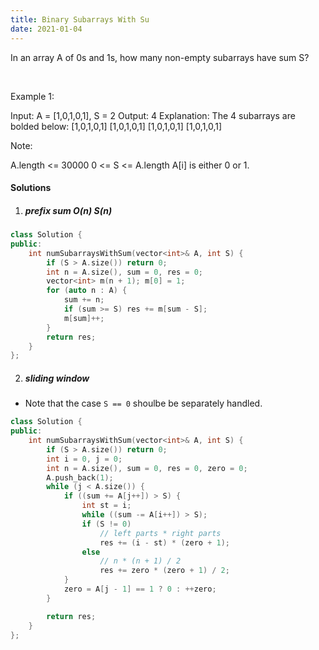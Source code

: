 ```yaml
---
title: Binary Subarrays With Su
date: 2021-01-04
---
```

In an array A of 0s and 1s, how many non-empty subarrays have sum S?

 

Example 1:

Input: A = [1,0,1,0,1], S = 2
Output: 4
Explanation: 
The 4 subarrays are bolded below:
[1,0,1,0,1]
[1,0,1,0,1]
[1,0,1,0,1]
[1,0,1,0,1]
 

Note:

A.length <= 30000
0 <= S <= A.length
A[i] is either 0 or 1.

#### Solutions

1. ##### prefix sum O(n) S(n)

```cpp
class Solution {
public:
    int numSubarraysWithSum(vector<int>& A, int S) {
        if (S > A.size()) return 0;
        int n = A.size(), sum = 0, res = 0;
        vector<int> m(n + 1); m[0] = 1;
        for (auto n : A) {
            sum += n;
            if (sum >= S) res += m[sum - S];
            m[sum]++;
        }
        return res;
    }
};
```

2. ##### sliding window

- Note that the case `S == 0` shoulbe be separately handled.

```cpp
class Solution {
public:
    int numSubarraysWithSum(vector<int>& A, int S) {
        if (S > A.size()) return 0;
        int i = 0, j = 0;
        int n = A.size(), sum = 0, res = 0, zero = 0;
        A.push_back(1);
        while (j < A.size()) {
            if ((sum += A[j++]) > S) {
                int st = i;
                while ((sum -= A[i++]) > S);
                if (S != 0)
                    // left parts * right parts
                    res += (i - st) * (zero + 1);
                else 
                    // n * (n + 1) / 2
                    res += zero * (zero + 1) / 2;
            }
            zero = A[j - 1] == 1 ? 0 : ++zero;
        }

        return res;
    }
};
```